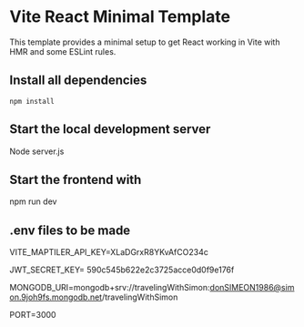 # Vite React Minimal Template

This template provides a minimal setup to get React working in Vite with HMR and some ESLint rules.

## Install all dependencies

```
npm install
```

## Start the local development server

Node server.js

## Start the frontend with

npm run dev

## .env files to be made

VITE_MAPTILER_API_KEY=XLaDGrxR8YKvAfCO234c

JWT_SECRET_KEY= 590c545b622e2c3725acce0d0f9e176f

MONGODB_URI=mongodb+srv://travelingWithSimon:donSIMEON1986@simon.9joh9fs.mongodb.net/travelingWithSimon

PORT=3000

